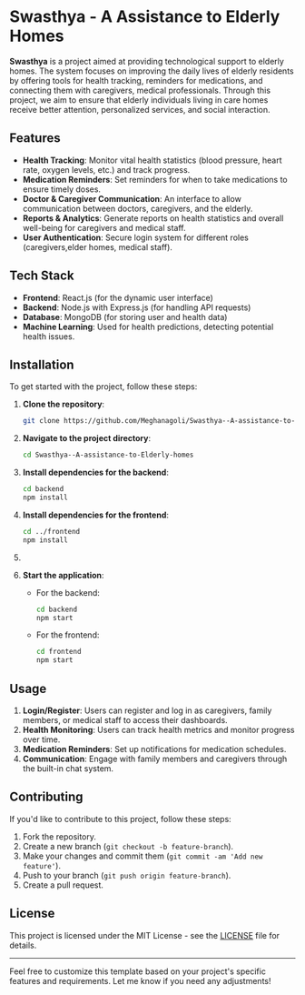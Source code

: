 
# Swasthya - A Assistance to Elderly Homes

**Swasthya** is a project aimed at providing technological support to elderly homes. The system focuses on improving the daily lives of elderly residents by offering tools for health tracking, reminders for medications, and connecting them with caregivers, medical professionals. Through this project, we aim to ensure that elderly individuals living in care homes receive better attention, personalized services, and social interaction.

## Features

- **Health Tracking**: Monitor vital health statistics (blood pressure, heart rate, oxygen levels, etc.) and track progress.
- **Medication Reminders**: Set reminders for when to take medications to ensure timely doses.
- **Doctor & Caregiver Communication**: An interface to allow communication between doctors, caregivers, and the elderly.
- **Reports & Analytics**: Generate reports on health statistics and overall well-being for caregivers and medical staff.
- **User Authentication**: Secure login system for different roles (caregivers,elder homes, medical staff).

## Tech Stack

- **Frontend**: React.js (for the dynamic user interface)
- **Backend**: Node.js with Express.js (for handling API requests)
- **Database**: MongoDB (for storing user and health data)
- **Machine Learning**: Used for health predictions, detecting potential health issues.
## Installation

To get started with the project, follow these steps:

1. **Clone the repository**:
   ```bash
   git clone https://github.com/Meghanagoli/Swasthya--A-assistance-to-Elderly-homes.git
   ```

2. **Navigate to the project directory**:
   ```bash
   cd Swasthya--A-assistance-to-Elderly-homes
   ```

3. **Install dependencies for the backend**:
   ```bash
   cd backend
   npm install
   ```

4. **Install dependencies for the frontend**:
   ```bash
   cd ../frontend
   npm install
   ```

5. 
6. **Start the application**:
   - For the backend:
     ```bash
     cd backend
     npm start
     ```
   - For the frontend:
     ```bash
     cd frontend
     npm start
     ```

## Usage

1. **Login/Register**: Users can register and log in as caregivers, family members, or medical staff to access their dashboards.
2. **Health Monitoring**: Users can track health metrics and monitor progress over time.
3. **Medication Reminders**: Set up notifications for medication schedules.
4. **Communication**: Engage with family members and caregivers through the built-in chat system.

## Contributing

If you'd like to contribute to this project, follow these steps:

1. Fork the repository.
2. Create a new branch (`git checkout -b feature-branch`).
3. Make your changes and commit them (`git commit -am 'Add new feature'`).
4. Push to your branch (`git push origin feature-branch`).
5. Create a pull request.

## License

This project is licensed under the MIT License - see the [LICENSE](LICENSE) file for details.

---

Feel free to customize this template based on your project's specific features and requirements. Let me know if you need any adjustments!